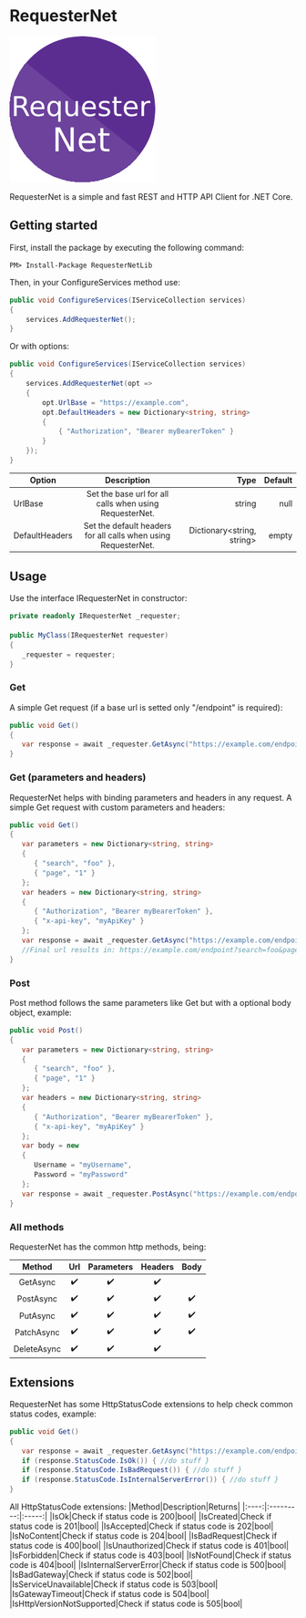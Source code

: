 # RequesterNet

![RequesterNet Logo](https://raw.githubusercontent.com/Adolfok3/RequesterNet/main/RequesterNet/Resources/Icon.png)

RequesterNet is a simple and fast REST and HTTP API Client for .NET Core.

## Getting started

First, install the package by executing the following command:
```
PM> Install-Package RequesterNetLib
```

Then, in your ConfigureServices method use:
```csharp
public void ConfigureServices(IServiceCollection services)
{
    services.AddRequesterNet();
}
```

Or with options:
```csharp
public void ConfigureServices(IServiceCollection services)
{
    services.AddRequesterNet(opt =>
    {
        opt.UrlBase = "https://example.com",
        opt.DefaultHeaders = new Dictionary<string, string>
        {
            { "Authorization", "Bearer myBearerToken" }
        }
    });
}
```

| Option|Description|Type|Default|
| ------------- |:-------------:| -----:|--------:|
|UrlBase|Set the base url for all calls when using RequesterNet.|string|null|
|DefaultHeaders|Set the default headers for all calls when using RequesterNet.|Dictionary<string, string>|empty|

## Usage

Use the interface IRequesterNet in constructor:
```csharp
private readonly IRequesterNet _requester;

public MyClass(IRequesterNet requester)
{
   _requester = requester;
}
```

### Get
A simple Get request (if a base url is setted only "/endpoint" is required):

```csharp
public void Get()
{
   var response = await _requester.GetAsync("https://example.com/endpoint");
}
```

### Get (parameters and headers)
RequesterNet helps with binding parameters and headers in any request. A simple Get request with custom parameters and headers:

```csharp
public void Get()
{
   var parameters = new Dictionary<string, string>
   {
      { "search", "foo" },
      { "page", "1" }
   };
   var headers = new Dictionary<string, string>
   {
      { "Authorization", "Bearer myBearerToken" },
      { "x-api-key", "myApiKey" }
   };
   var response = await _requester.GetAsync("https://example.com/endpoint", parameters, headers);
   //Final url results in: https://example.com/endpoint?search=foo&page=1
}
```

### Post
Post method follows the same parameters like Get but with a optional body object, example:

```csharp
public void Post()
{
   var parameters = new Dictionary<string, string>
   {
      { "search", "foo" },
      { "page", "1" }
   };
   var headers = new Dictionary<string, string>
   {
      { "Authorization", "Bearer myBearerToken" },
      { "x-api-key", "myApiKey" }
   };
   var body = new
   {
      Username = "myUsername",
      Password = "myPassword"
   };
   var response = await _requester.PostAsync("https://example.com/endpoint", parameters, headers, body);
}
```

### All methods
RequesterNet has the common http methods, being:

|Method      |Url                 |Parameters        |Headers                |Body                   |
|:----------:|:------------------:|:-----------------:|:--------------------:|:---------------------:|
|GetAsync    |:heavy_check_mark:|:heavy_check_mark:|:heavy_check_mark:|
|PostAsync   |:heavy_check_mark:|:heavy_check_mark:|:heavy_check_mark:|:heavy_check_mark:|
|PutAsync    |:heavy_check_mark:|:heavy_check_mark:|:heavy_check_mark:|:heavy_check_mark:|
|PatchAsync  |:heavy_check_mark:|:heavy_check_mark:|:heavy_check_mark:|:heavy_check_mark:|
|DeleteAsync |:heavy_check_mark:|:heavy_check_mark:|:heavy_check_mark:|

## Extensions
RequesterNet has some HttpStatusCode extensions to help check common status codes, example:
```csharp
public void Get()
{
   var response = await _requester.GetAsync("https://example.com/endpoint");
   if (response.StatusCode.IsOk()) { //do stuff }
   if (response.StatusCode.IsBadRequest()) { //do stuff }
   if (response.StatusCode.IsInternalServerError()) { //do stuff }
}
```
All HttpStatusCode extensions:
|Method|Description|Returns|
|:----:|:---------:|:-----:|
|IsOk|Check if status code is 200|bool|
|IsCreated|Check if status code is 201|bool|
|IsAccepted|Check if status code is 202|bool|
|IsNoContent|Check if status code is 204|bool|
|IsBadRequest|Check if status code is 400|bool|
|IsUnauthorized|Check if status code is 401|bool|
|IsForbidden|Check if status code is 403|bool|
|IsNotFound|Check if status code is 404|bool|
|IsInternalServerError|Check if status code is 500|bool|
|IsBadGateway|Check if status code is 502|bool|
|IsServiceUnavailable|Check if status code is 503|bool|
|IsGatewayTimeout|Check if status code is 504|bool|
|IsHttpVersionNotSupported|Check if status code is 505|bool|
